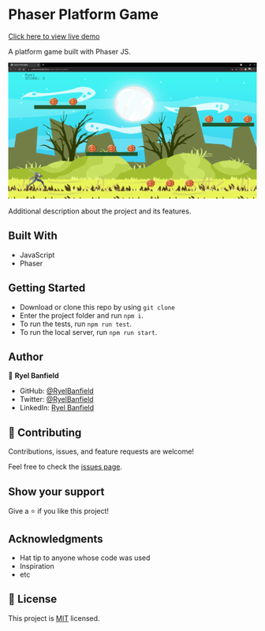 # Phaser Platform Game

[Click here to view live demo]()

A platform game built with Phaser JS.

![screenshot](./Screenshot.png)

Additional description about the project and its features.

## Built With

- JavaScript
- Phaser

## Getting Started

- Download or clone this repo by using `git clone `
- Enter the project folder and run `npm i`.
- To run the tests, run `npm run test`.
- To run the local server, run `npm run start`.


## Author

👤 **Ryel Banfield**

- GitHub: [@RyelBanfield](https://github.com/ryelbanfield)
- Twitter: [@RyelBanfield](https://twitter.com/ryelbanfield)
- LinkedIn: [Ryel Banfield](https://www.linkedin.com/in/ryel-banfield/)

## 🤝 Contributing

Contributions, issues, and feature requests are welcome!

Feel free to check the [issues page](../../issues/).

## Show your support

Give a ⭐️ if you like this project!

## Acknowledgments

- Hat tip to anyone whose code was used
- Inspiration
- etc

## 📝 License

This project is [MIT](LICENSE) licensed.
